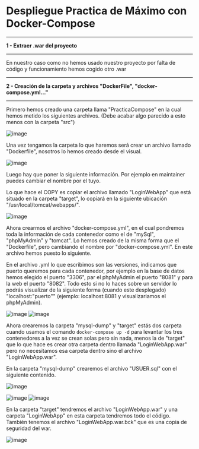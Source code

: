 # Despliegue Practica de Máximo con Docker-Compose
___
**1 - Extraer .war del proyecto**
___
En nuestro caso como no hemos usado nuestro proyecto por falta de código y funcionamiento hemos cogido otro .war

___
**2 - Creación de la carpeta y archivos "DockerFile", "docker-compose.yml..."**
___
Primero hemos creado una carpeta llama "PracticaCompose" en la cual hemos metido los siguientes archivos. (Debe acabar algo parecido a esto menos con la carpeta "src")

![image](https://user-images.githubusercontent.com/101186662/173049920-b2e9411c-e39a-49c6-8d41-d9ccd574e7dd.png)

Una vez tengamos la carpeta lo que haremos será crear un archivo llamado "Dockerfile", nosotros lo hemos creado desde el visual. 

![image](https://user-images.githubusercontent.com/101186662/173050364-1aff1043-43d1-495b-803b-58a201650ac4.png)

Luego hay que poner la siguiente información. Por ejemplo en maintainer puedes cambiar el nombre por el tuyo.

Lo que hace el COPY es copiar el archivo llamado "LoginWebApp" que está situado en la carpeta "target", lo copiará en la siguiente ubicación "/usr/local/tomcat/webapps/".

![image](https://user-images.githubusercontent.com/101186662/173050465-1913228b-9aee-4a9e-ac64-13041d96a61e.png)

Ahora crearmos el archivo "docker-compose.yml", en el cual pondremos toda la información de cada contenedor como el de "mySql", "phpMyAdmin" y "tomcat". Lo hemos creado de la misma forma que el "Dockerfile", pero cambiando el nombre por "docker-compose.yml". En este archivo hemos puesto lo siguiente.

En el archivo .yml lo que escribimos son las versiones, indicamos que puerto queremos para cada contenedor, por ejemplo en la base de datos hemos elegido el puerto "3306", par el phpMyAdmin el puerto "8081" y para la web el puerto "8082". Todo esto si no lo haces sobre un servidor lo podrás visualizar de la siguiente forma (cuando este desplegado) "localhost:"puerto"" (ejemplo: localhost:8081 y visualizariamos el phpMyAdmin).

![image](https://user-images.githubusercontent.com/101186662/173051208-43f44d55-2b04-4a0b-af94-67455748cb98.png)
![image](https://user-images.githubusercontent.com/101186662/173051240-ae8bb703-f382-4b71-91b4-945286cf71af.png)

Ahora crearemos la carpeta "mysql-dump" y "target" estás dos carpeta cuando usamos el comando `docker-compose up -d` para levantar los tres contenedores a la vez se crean solas pero sin nada, menos la de "target" que lo que hace es crear otra carpeta dentro llamada "LoginWebApp.war" pero no necesitamos esa carpeta dentro sino el archivo "LoginWebApp.war".

En la carpeta "mysql-dump" crearemos el archivo "USUER.sql" con el siguiente contenido.

![image](https://user-images.githubusercontent.com/101186662/173052521-406d39eb-0657-4e3e-8aa2-5ea229140f99.png)

![image](https://user-images.githubusercontent.com/101186662/173052563-3ba676e5-be7f-4ed7-b72b-9464de0fcbad.png)
![image](https://user-images.githubusercontent.com/101186662/173052598-dbe31841-8d56-48c8-8c46-8d4a743b0df9.png)

En la carpeta "target" tendremos el archivo "LoginWebApp.war" y una carpeta "LoginWebApp" en esta carpeta tendremos todo el código. También tenemos el archivo "LoginWebApp.war.bck" que es una copia de seguridad del war.

![image](https://user-images.githubusercontent.com/101186662/173053095-dfa2ed4a-f62d-41b1-840f-f1c22f33b551.png)
